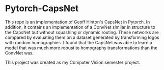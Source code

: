 # Pytorch-CapsNet

This repo is an implementation of Geoff Hinton's CapsNet in Pytorch. In addition, it contains an implementation of a ConvNet similar in structure to the CapsNet but without squashing or dynamic routing. These networks are compared by evaluating them on a dataset generated by transforming logos with random homographies. I found that the CapsNet was able to learn a model that was much more robust to homography transformations than the ConvNet was.

This project was created as my Computer Vision semester project. 
